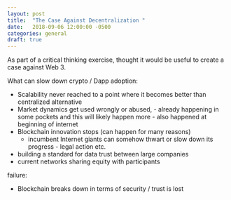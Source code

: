 ```yaml
---
layout: post
title:  "The Case Against Decentralization "
date:   2018-09-06 12:00:00 -0500
categories: general
draft: true
---
```

As part of a critical thinking exercise, thought it would be useful to create a case against Web 3. 

What can slow down crypto / Dapp adoption:
- Scalability never reached to a point where it becomes better than centralized alternative
- Market dynamics get used wrongly or abused, - already happening in some pockets and this will likely happen more - also happened at beginning of internet
- Blockchain innovation stops (can happen for many reasons) 
	- incumbent Internet giants can somehow thwart or slow down its progress - legal action etc. 
- building a standard for data trust between large companies
- current networks sharing equity with participants

failure:
- Blockchain breaks down in terms of security / trust is lost